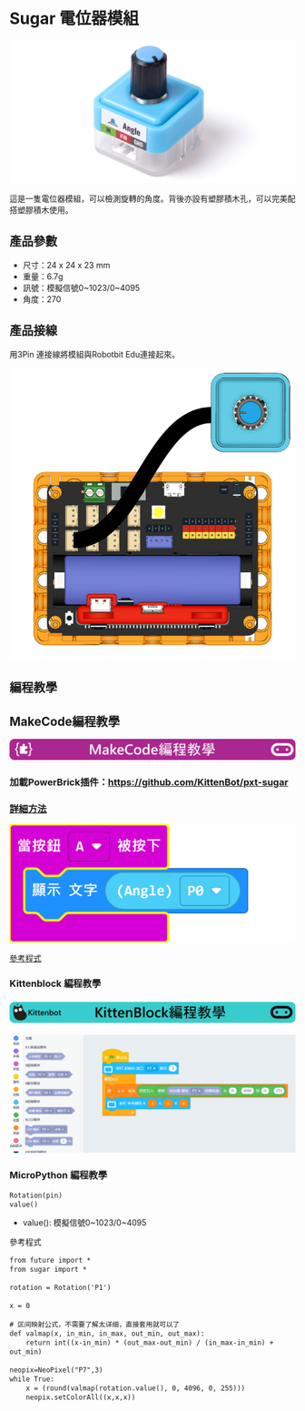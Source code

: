 # Sugar 電位器模組

![](./images/poten1.png)

這是一隻電位器模組，可以檢測旋轉的角度。背後亦設有塑膠積木孔，可以完美配搭塑膠積木使用。

## 產品參數

- 尺寸：24 x 24 x 23 mm
- 重量：6.7g
- 訊號：模擬信號0~1023/0~4095
- 角度：270

## 產品接線

用3Pin 連接線將模組與Robotbit Edu連接起來。

![](./images/poten_wire.png)

## 編程教學

## MakeCode編程教學

![](../PWmodules/images/mcbanner.png)

### 加載PowerBrick插件：https://github.com/KittenBot/pxt-sugar

### [詳細方法](../../Makecode/powerBrickMC)

![](./images/poten_mc_code.png)

[參考程式](https://makecode.microbit.org/_EY328ibCD7oR)

### Kittenblock 編程教學

![](../PWmodules/images/kbbanner.png)

![](./images/poten3.png)

### MicroPython 編程教學

    Rotation(pin)
    value()

- value(): 模擬信號0~1023/0~4095

參考程式

    from future import *
    from sugar import *
    
    rotation = Rotation('P1')
    
    x = 0
    
    # 区间映射公式，不需要了解太详细，直接套用就可以了
    def valmap(x, in_min, in_max, out_min, out_max):
        return int((x-in_min) * (out_max-out_min) / (in_max-in_min) + out_min)
    
    neopix=NeoPixel("P7",3)
    while True:
        x = (round(valmap(rotation.value(), 0, 4096, 0, 255)))
        neopix.setColorAll((x,x,x))
